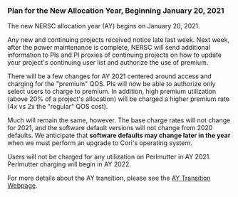 ### Plan for the New Allocation Year, Beginning January 20, 2021

The new NERSC allocation year (AY) begins on January 20, 2021.

Any new and continuing projects received notice late last week. Next week,
after the power maintenance is complete, NERSC will send additional information
to PIs and PI proxies of continuing projects on how to update your project's
continuing user list and authorize the use of premium.

There will be a few changes for AY 2021 centered around access and charging for 
the "premium" QOS. PIs will now be able to authorize only select users to charge
to premium. In addition, high premium utilization (above 20% of a project's
allocation) will be charged a higher premium rate (4x vs 2x the "regular" QOS
cost).

Much will remain the same, however. The base charge rates will not change for
2021, and the software default versions will not change from 2020 defaults. We
anticipate that **software defaults may change later in the year** when we must
perform an upgrade to Cori's operating system.

Users will not be charged for any utilization on Perlmutter in AY 2021.
Perlmutter charging will begin in AY 2022.

For more details about the AY transition, please see the [AY Transition
Webpage](https://www.nersc.gov/news-publications/announcements/allocation-year-transition-2020-to-2021/).
